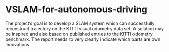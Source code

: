 # VSLAM-for-autonomous-driving
The project’s goal is to develop a SLAM system which can successfully reconstruct trajectory on the KITTI visual odometry data set. A solution may be inspired and also based on published entries to the KITTI odometry benchmark. The report needs to very clearly indicate which parts are own innovations.
